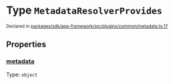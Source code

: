 # Type `MetadataResolverProvides`
<sub>Declared in [packages/sdk/app-framework/src/plugins/common/metadata.ts:17](https://github.com/dxos/dxos/blob/88f322397/packages/sdk/app-framework/src/plugins/common/metadata.ts#L17)</sub>




## Properties
### [metadata](https://github.com/dxos/dxos/blob/88f322397/packages/sdk/app-framework/src/plugins/common/metadata.ts#L18)
Type: <code>object</code>





